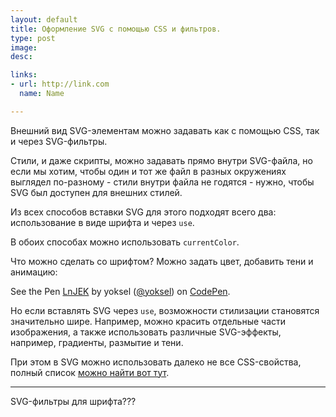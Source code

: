 ```yaml
---
layout: default
title: Оформление SVG c помощью CSS и фильтров.
type: post
image: 
desc: 

links:
- url: http://link.com
  name: Name

---
```


Внешний вид SVG-элементам можно задавать как с помощью CSS, так и через SVG-фильтры. 

Стили, и даже скрипты, можно задавать прямо внутри SVG-файла, но если мы хотим, чтобы один и тот же файл в разных окружениях выглядел по-разному - стили внутри файла не годятся - нужно, чтобы SVG был доступен для внешних стилей.<!--more-->

Из всех способов вставки SVG для этого подходят всего два: использование в виде шрифта и через <code>use</code>.

В обоих способах можно использовать <code>сurrentColor</code>.

Что можно сделать со шрифтом? Можно задать цвет, добавить тени и анимацию:

<p data-height="312" data-theme-id="4974" data-slug-hash="LnJEK" data-default-tab="result" class='codepen'>See the Pen <a href='http://codepen.io/yoksel/pen/LnJEK/'>LnJEK</a> by yoksel (<a href='http://codepen.io/yoksel'>@yoksel</a>) on <a href='http://codepen.io'>CodePen</a>.</p>
<script async src="//codepen.io/assets/embed/ei.js"></script>


Но если вставлять SVG через <code>use</code>, возможности стилизации становятся значительно шире. Например, можно красить отдельные части изображения, а также использовать различные SVG-эффекты, например, градиенты, размытие и тени.

При этом в SVG можно использовать далеко не все CSS-свойства, полный список <a href="http://www.w3.org/TR/SVG11/styling.html#SVGStylingProperties">можно найти вот тут</a>.


---------

SVG-фильтры для шрифта???

